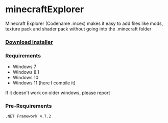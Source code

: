 # minecraftExplorer
Minecraft Explorer (Codename .mcex) makes it easy to add files like mods, texture pack and shader pack without going into the .minecraft folder

### [Download installer](https://raw.githubusercontent.com/grpzz/.mcex/master/mcexInstaller/bin/Release/mcexInstaller.exe)

### Requirements
 - Windows 7
 - Windows 8.1
 - Windows 10
 - Windows 11 (here I compile it)

If it doesn't work on older windows, please report

### Pre-Requirements
```
.NET Framework 4.7.2
```
